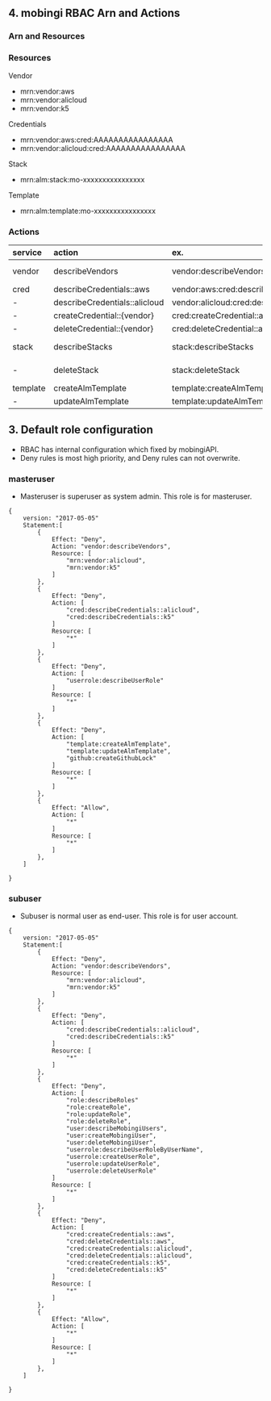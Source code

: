 
## 4. mobingi RBAC Arn and Actions

### Arn and Resources

### Resources


Vendor
 - mrn:vendor:aws
 - mrn:vendor:alicloud
 - mrn:vendor:k5

Credentials

 - mrn:vendor:aws:cred:AAAAAAAAAAAAAAAA
 - mrn:vendor:alicloud:cred:AAAAAAAAAAAAAAAA

Stack

 - mrn:alm:stack:mo-xxxxxxxxxxxxxxxx

Template

 - mrn:alm:template:mo-xxxxxxxxxxxxxxxx



### Actions

|service|action|ex.|endpoint|note|
|:--|:--|:--|:--|:--|
|vendor|describeVendors|vendor:describeVendors|/vendors|filter, vendor|
|cred|describeCredentials::aws|vendor:aws:cred:describeCredentials::aws|/credentials/aws|filter, id|
|-|describeCredentials::alicloud|vendor:alicloud:cred:describeCredentials::alicloud|/credentials/alicloud|filter, id|
|-|createCredential::{vendor}|cred:createCredential::aws|-|filter, id|
|-|deleteCredential::{vendor}|cred:deleteCredential::aws|-|filter, id|
|stack|describeStacks|stack:describeStacks|/alm/stack|filter, stack_id|
|-|deleteStack|stack:deleteStack|delete:/alm/stack/{stack_id}|filter, stack_id|
|template|createAlmTemplate|template:createAlmTemplate|post:/alm/template|-|
|-|updateAlmTemplate|template:updateAlmTemplate|put:/alm/template/{stack_id}|stack_id|




## 3. Default role configuration

 - RBAC has internal configuration which fixed by mobingiAPI.
 - Deny rules is most high priority, and Deny rules can not overwrite.

### masteruser

 - Masteruser is superuser as system admin. This role is for masteruser.

```
{
    version: "2017-05-05"
    Statement:[
        {
            Effect: "Deny",
            Action: "vendor:describeVendors",
            Resource: [
                "mrn:vendor:alicloud",
                "mrn:vendor:k5"
            ]
        },
        {
            Effect: "Deny",
            Action: [
                "cred:describeCredentials::alicloud",
                "cred:describeCredentials::k5"
            ]
            Resource: [
                "*"
            ]
        },
        {
            Effect: "Deny",
            Action: [
                "userrole:describeUserRole"
            ]
            Resource: [
                "*"
            ]
        },
        {
            Effect: "Deny",
            Action: [
                "template:createAlmTemplate",
                "template:updateAlmTemplate",
                "github:createGithubLock"
            ]
            Resource: [
                "*"
            ]
        },
        {
            Effect: "Allow",
            Action: [
                "*"
            ]
            Resource: [
                "*"
            ]
        },
    ]

}
```

### subuser

 - Subuser is normal user as end-user. This role is for user account.

```
{
    version: "2017-05-05"
    Statement:[
        {
            Effect: "Deny",
            Action: "vendor:describeVendors",
            Resource: [
                "mrn:vendor:alicloud",
                "mrn:vendor:k5"
            ]
        },
        {
            Effect: "Deny",
            Action: [
                "cred:describeCredentials::alicloud",
                "cred:describeCredentials::k5"
            ]
            Resource: [
                "*"
            ]
        },
        {
            Effect: "Deny",
            Action: [
                "role:describeRoles"
                "role:createRole",
                "role:updateRole",
                "role:deleteRole",
                "user:describeMobingiUsers",
                "user:createMobingiUser",
                "user:deleteMobingiUser",
                "userrole:describeUserRoleByUserName",
                "userrole:createUserRole",
                "userrole:updateUserRole",
                "userrole:deleteUserRole"
            ]
            Resource: [
                "*"
            ]
        },
        {
            Effect: "Deny",
            Action: [
                "cred:createCredentials::aws",
                "cred:deleteCredentials::aws",
                "cred:createCredentials::alicloud",
                "cred:deleteCredentials::alicloud",
                "cred:createCredentials::k5",
                "cred:deleteCredentials::k5"
            ]
            Resource: [
                "*"
            ]
        },
        {
            Effect: "Allow",
            Action: [
                "*"
            ]
            Resource: [
                "*"
            ]
        },
    ]

}

```
